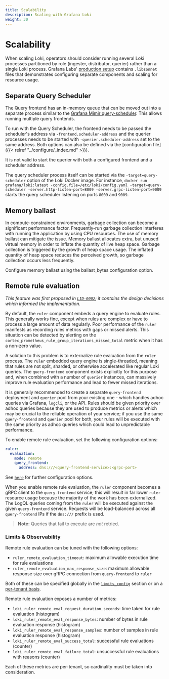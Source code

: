 ```yaml
---
title: Scalability
description: Scaling with Grafana Loki
weight: 30
---
```

# Scalability

When scaling Loki, operators should consider running several Loki processes
partitioned by role (ingester, distributor, querier) rather than a single Loki
process. Grafana Labs' [production setup](https://github.com/grafana/loki/blob/main/production/ksonnet/loki)
contains `.libsonnet` files that demonstrates configuring separate components
and scaling for resource usage.

## Separate Query Scheduler

The Query frontend has an in-memory queue that can be moved out into a separate process similar to the
[Grafana Mimir query-scheduler](/docs/mimir/latest/operators-guide/architecture/components/query-scheduler/). This allows running multiple query frontends.

To run with the Query Scheduler, the frontend needs to be passed the scheduler's address via `-frontend.scheduler-address` and the querier processes needs to be started with `-querier.scheduler-address` set to the same address. Both options can also be defined via the [configuration file]({{< relref "../configure/_index.md" >}}).

It is not valid to start the querier with both a configured frontend and a scheduler address.

The query scheduler process itself can be started via the `-target=query-scheduler` option of the Loki Docker image. For instance, `docker run grafana/loki:latest -config.file=/etc/loki/config.yaml -target=query-scheduler -server.http-listen-port=8009 -server.grpc-listen-port=9009` starts the query scheduler listening on ports `8009` and `9009`.

## Memory ballast

In compute-constrained environments, garbage collection can become a significant performance factor. Frequently-run garbage collection interferes with running the application by using CPU resources. The use of memory ballast can mitigate the issue. Memory ballast allocates extra, but unused virtual memory in order to inflate the quantity of live heap space. Garbage collection is triggered by the growth of heap space usage. The inflated quantity of heap space reduces the perceived growth, so garbage collection occurs less frequently.

Configure memory ballast using the ballast_bytes configuration option.

## Remote rule evaluation

_This feature was first proposed in [`LID-0002`](https://github.com/grafana/loki/pull/8129); it contains the design decisions
which informed the implementation._

By default, the `ruler` component embeds a query engine to evaluate rules. This generally works fine, except when rules
are complex or have to process a large amount of data regularly. Poor performance of the `ruler` manifests as recording rules metrics
with gaps or missed alerts. This situation can be detected by alerting on the `cortex_prometheus_rule_group_iterations_missed_total` metric
when it has a non-zero value.

A solution to this problem is to externalize rule evaluation from the `ruler` process. The `ruler` embedded query engine
is single-threaded, meaning that rules are not split, sharded, or otherwise accelerated like regular Loki queries. The `query-frontend`
component exists explicitly for this purpose and, when combined with a number of `querier` instances, can massively
improve rule evaluation performance and lead to fewer missed iterations.

It is generally recommended to create a separate `query-frontend` deployment and `querier` pool from your existing one - which handles adhoc
queries via Grafana, `logcli`, or the API. Rules should be given priority over adhoc queries because they are used to produce
metrics or alerts which may be crucial to the reliable operation of your service; if you use the same `query-frontend` and `querier` pool
for both, your rules will be executed with the same priority as adhoc queries which could lead to unpredictable performance.

To enable remote rule evaluation, set the following configuration options:

```yaml
ruler:
  evaluation:
    mode: remote
    query_frontend:
      address: dns:///<query-frontend-service>:<grpc-port>
```

See [`here`](/configuration/#ruler) for further configuration options.

When you enable remote rule evaluation, the `ruler` component becomes a gRPC client to the `query-frontend` service; 
this will result in far lower `ruler` resource usage because the majority of the work has been externalized.
The LogQL queries coming from the `ruler` will be executed against the given `query-frontend` service.
Requests will be load-balanced across all `query-frontend` IPs if the `dns:///` prefix is used.

> **Note:** Queries that fail to execute are _not_ retried.

### Limits & Observability

Remote rule evaluation can be tuned with the following options:

- `ruler_remote_evaluation_timeout`: maximum allowable execution time for rule evaluations
- `ruler_remote_evaluation_max_response_size`: maximum allowable response size over gRPC connection from `query-frontend` to `ruler`

Both of these can be specified globally in the [`limits_config`](/configuration/#limits_config) section
or on a [per-tenant basis](/configuration/#runtime-configuration-file). 

Remote rule evaluation exposes a number of metrics:

- `loki_ruler_remote_eval_request_duration_seconds`: time taken for rule evaluation (histogram)
- `loki_ruler_remote_eval_response_bytes`: number of bytes in rule evaluation response (histogram)
- `loki_ruler_remote_eval_response_samples`: number of samples in rule evaluation response (histogram)
- `loki_ruler_remote_eval_success_total`: successful rule evaluations (counter)
- `loki_ruler_remote_eval_failure_total`: unsuccessful rule evaluations with reasons (counter)

Each of these metrics are per-tenant, so cardinality must be taken into consideration.
